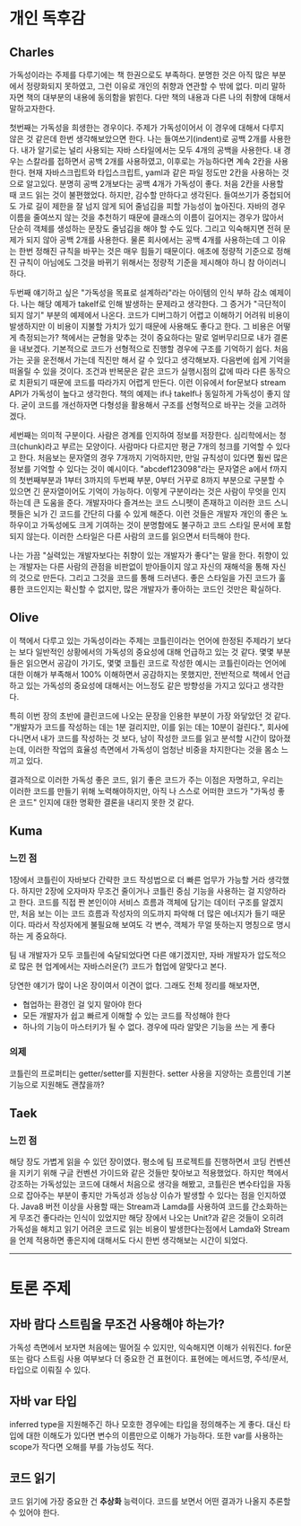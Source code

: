 # 개인 독후감

## Charles
 가독성이라는 주제를 다루기에는 책 한권으로도 부족하다. 분명한 것은 아직 많은
부분에서 정량화되지 못하였고, 그런 이유로 개인의 취향과 연관할 수 밖에 없다. 미리
말하자면 책의 대부분의 내용에 동의함을 밝힌다. 다만 책의 내용과 다른 나의 취향에
대해서 말하고자한다.

 첫번째는 가독성을 희생한는 경우이다. 주제가 가독성이어서 이 경우에 대해서 다루지 
않은 것 같은데 한번 생각해보았으면 한다. 나는 들여쓰기(indent)로 공백 2개를
사용한다. 내가 알기로는 널리 사용되는 자바 스타일에서는 모두 4개의 공백을 사용한다. 
내 경우는 스칼라를 접하면서 공백 2개를 사용하였고, 이후로는 가능하다면 계속 2칸을
사용한다. 현재 자바스크립트와 타입스크립트, yaml과 같은 파일 정도만 2칸을 사용하는
것으로 알고있다. 분명히 공백 2개보다는 공백 4개가 가독성이 좋다. 처음 2칸을 사용할 
때 코드 읽는 것이 불편했었다. 하지만, 감수할 만하다고 생각된다. 들여쓰기가 중첩되어도
가로 길이 제한을 잘 넘지 않게 되어 줄넘김을 피할 가능성이 높아진다. 자바의 경우
이름을 줄여쓰지 않는 것을 추천하기 때문에 클래스의 이름이 길어지는 경우가 많아서
단순히 객체를 생성하는 문장도 줄넘김을 해야 할 수도 있다. 그리고 익숙해지면 전혀
문제가 되지 않아 공백 2개를 사용한다. 물론 회사에서는 공백 4개를 사용하는데 그 
이유는 한번 정해진 규칙을 바꾸는 것은 매우 힘들기 때문이다. 애초에 정량적 기준으로
정해진 규칙이 아님에도 그것을 바뀌기 위해서는 정량적 기준을 제시해야 하니 참
아이러니하다.

두번째 얘기하고 싶은 "가독성을 목표로 설계하라"라는 아이템의 인식 부하 감소 예제이다.
나는 해당 예제가 takeIf로 인해 발생하는 문제라고 생각한다. 그 증거가 "극단적이 되지
않기" 부분의 예제에서 나온다. 코드가 디버그하기 어렵고 이해하기 어려워 비용이
발생하지만 이 비용이 지불할 가치가 있기 때문에 사용해도 좋다고 한다. 그 비용은 어떻게
측정되는가? 책에서는 균형을 맞추는 것이 중요하다는 말로 얼버무리므로 내가 결론을
내보겠다. 기본적으로 코드가 선형적으로 진행할 경우에 구조를 기억하기 쉽다. 처음 가는
곳을 운전해서 가는데 직진만 해서 갈 수 있다고 생각해보자. 다음번에 쉽게 기억을 떠올릴
수 있을 것이다. 조건과 반복문은 같은 코드가 실행시점의 값에 따라 다른 동작으로
치환되기 때문에 코드를 따라가지 어렵게 만든다. 이런 이유에서 for문보다 stream API가
가독성이 높다고 생각한다. 책의 예제는 if나 takeIf나 동일하게 가독성이 좋지 않다.
굳이 코드를 개선하자면 다형성을 활용해서 구조를 선형적으로 바꾸는 것을 고려하겠다.

 세번째는 의미적 구분이다. 사람은 경계를 인지하여 정보를 저장한다. 심리학에서는
청크(chunk)라고 부르는 모양이다. 사람마다 다르지만 평균 7개의 청크를 기억할 수
있다고 한다. 처음보는 문자열의 경우 7개까지 기억하지만, 만일 규칙성이 있다면 훨씬
많은 정보를 기억할 수 있다는 것이 예시이다. "abcdef123098"라는 문자열은 a에서
f까지의 첫번째부분과 1부터 3까지의 두번째 부분, 0부터 거꾸로 8까지 부분으로 구분할
수 있으면 긴 문자열이어도 기억이 가능하다. 이렇게 구분이라는 것은 사람이 무엇을
인지하는데 큰 도움을 준다. 개발자마다 즐겨쓰는 코드 스니펫이 존재하고 이러한 코드
스니펫들은 뇌가 긴 코드를 간단히 다룰 수 있게 해준다. 이런 것들은 개발자 개인의 좋은
노하우이고 가독성에도 크게 기여하는 것이 분명함에도 불구하고 코드 스타일 문서에
포함되지 않는다. 이러한 스타일은 다른 사람의 코드를 읽으면서 터득해야 한다.

 나는 가끔 "실력있는 개발자보다는 취향이 있는 개발자가 좋다"는 말을 한다. 취향이 있는
개발자는 다른 사람의 관점을 비판없이 받아들이지 않고 자신의 재해석을 통해 자신의
것으로 만든다. 그리고 그것을 코드를 통해 드러낸다. 좋은 스타일을 가진 코드가 훌륭한
코드인지는 확신할 수 없지만, 많은 개발자가 좋아하는 코드인 것만은 확실하다.


## Olive
이 책에서 다루고 있는 가독성이라는 주제는 코틀린이라는 언어에 한정된 주제라기 보다는 보다 일반적인 상황에서의
가독성의 중요성에 대해 언급하고 있는 것 같다. 몇몇 부분들은 읽으면서 공감이 가기도, 몇몇 코틀린 코드로 작성한 예시는 코틀린이라는
언어에 대한 이해가 부족해서 100% 이해하면서 공감하지는 못했지만, 전반적으로 책에서 언급하고 있는 가독성의 중요성에 대해서는 어느정도 같은 방향성을 가지고 있다고 생각한다.

특히 이번 장의 초반에 클린코드에 나오는 문장을 인용한 부분이 가장 와닿았던 것 같다. "개발자가 코드를 작성하는 데는 1분 걸리지만, 
이를 읽는 데는 10분이 걸린다.", 회사에 다니면서 내가 코드를 작성하는 것 보다, 남이 작성한 코드를 읽고 분석할 시간이 많아졌는데, 이러한 작업의 효율성 측면에서 가독성이 엄청난 비중을 차지한다는 것을 몸소 느끼고 있다.

결과적으로 이러한 가독성 좋은 코드, 읽기 좋은 코드가 주는 이점은 자명하고, 우리는 이러한 코드를 만들기 위해 노력해야하지만, 아직 나 스스로 어떠한 코드가 "가독성 좋은 코드" 인지에 대한 명확한 결론을 내리지 못한 것 같다. 

## Kuma
### 느낀 점
1장에서 코틀린이 자바보다 간략한 코드 작성법으로 더 빠른 업무가 가능할 거라 생각했다.
하지만 2장에 오자마자 무조건 줄이거나 코틀린 중심 기능을 사용하는 걸 지양하라고 한다. 
코드를 직접 짠 본인이야 서비스 흐름과 객체에 담기는 데이터 구조를 알겠지만, 
처음 보는 이는 코드 흐름과 작성자의 의도까지 파악해 더 많은 에너지가 들기 때문이다.
따라서 작성자에게 불필요해 보여도 각 변수, 객체가 무얼 뜻하는지 명칭으로 명시하는 게 중요하다.

팀 내 개발자가 모두 코틀린에 숙달되었다면 다른 얘기겠지만, 자바 개발자가 압도적으로 많은 현 업계에서는
자바스러운(?) 코드가 협업에 알맞다고 본다.

당연한 얘기가 많이 나온 장이여서 이견이 없다. 그래도 전체 정리를 해보자면,
- 협업하는 환경인 걸 잊지 말아야 한다
- 모든 개발자가 쉽고 빠르게 이해할 수 있는 코드를 작성해야 한다
- 하나의 기능이 마스터키가 될 수 없다. 경우에 따라 알맞은 기능을 쓰는 게 좋다

### 의제
코틀린의 프로퍼티는 getter/setter를 지원한다. setter 사용을 지양하는 흐름인데 기본 기능으로 지원해도 괜찮을까?

## Taek
### 느낀 점

해당 장도 가볍게 읽을 수 있던 장이였다. 평소에 팀 프로젝트를 진행하면서 코딩 컨벤션을 지키기 위해 구글 컨벤션 가이드와 같은 것들만 찾아보고 적용했었다. 하지만 책에서 강조하는 가독성있는 코드에 대해서 처음으로 생각을 해봤고, 코틀린은 변수타입을 자동으로 잡아주는 부분이 좋지만 가독성과 성능상 이슈가 발생할 수 있다는 점을 인지하였다. Java8 버전 이상을 사용할 때는 Stream과 Lamda를 사용하여 코드를 간소화하는게 무조건 좋다라는 인식이 있었지만 해당 장에서 나오는 Unit?과 같은 것들이 오히려 가독성을 해치고 읽기 어려운 코드로 읽는 비용이 발생한다는점에서 Lamda와 Stream을 언제 적용하면 좋은지에 대해서도 다시 한번 생각해보는 시간이 되었다.

---

# 토론 주제
## 자바 람다 스트림을 무조건 사용해야 하는가?
가독성 측면에서 보자면 처음에는 떨어질 수 있지만, 익숙해지면 이해가 쉬워진다.
for문 또는 람다 스트림 사용 여부보다 더 중요한 건 표현이다. 
표현에는 메서드명, 주석/문서, 타입으로 이뤄질 수 있다. 

## 자바 var 타입
inferred type을 지원해주긴 하나 모호한 경우에는 타입을 정의해주는 게 좋다.
대신 타입에 대한 이해도가 있다면 변수의 이름만으로 이해가 가능하다.
또한 var를 사용하는 scope가 작다면 오해를 부를 가능성도 적다.

## 코드 읽기
코드 읽기에 가장 중요한 건 **추상화** 능력이다.
코드를 보면서 어떤 결과가 나올지 추론할 수 있어야 한다.

